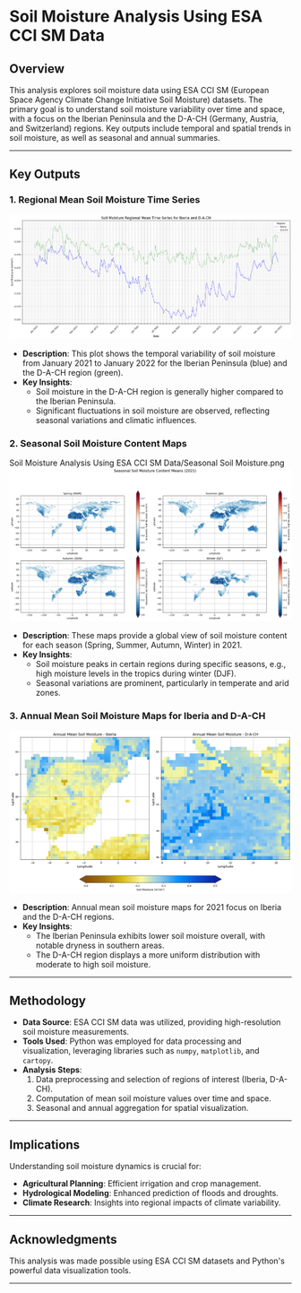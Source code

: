 # Soil Moisture Analysis Using ESA CCI SM Data

## Overview
This analysis explores soil moisture data using ESA CCI SM (European Space Agency Climate Change Initiative Soil Moisture) datasets. The primary goal is to understand soil moisture variability over time and space, with a focus on the Iberian Peninsula and the D-A-CH (Germany, Austria, and Switzerland) regions. Key outputs include temporal and spatial trends in soil moisture, as well as seasonal and annual summaries.

---

## Key Outputs

### 1. Regional Mean Soil Moisture Time Series

![Annual Mean Soil Moisture Time Series](https://github.com/khizerzakir/Spatial-Analysis/blob/ad7ce5260f206bb4cf84be4af9697b91f7504f52/Soil%20Moisture%20Analysis%20Using%20ESA%20CCI%20SM%20Data/Annual%20Mean%20Soil%20Moisture%20Time%20Series.png)
- **Description**: This plot shows the temporal variability of soil moisture from January 2021 to January 2022 for the Iberian Peninsula (blue) and the D-A-CH region (green).
- **Key Insights**:
  - Soil moisture in the D-A-CH region is generally higher compared to the Iberian Peninsula.
  - Significant fluctuations in soil moisture are observed, reflecting seasonal variations and climatic influences.

### 2. Seasonal Soil Moisture Content Maps
Soil Moisture Analysis Using ESA CCI SM Data/Seasonal Soil Moisture.png
![Seasonal Soil Moisture](https://github.com/khizerzakir/Spatial-Analysis/blob/a985b2199419af2993b68179f51fa4f4767bd26a/Soil%20Moisture%20Analysis%20Using%20ESA%20CCI%20SM%20Data/Seasonal%20Soil%20Moisture.png)
- **Description**: These maps provide a global view of soil moisture content for each season (Spring, Summer, Autumn, Winter) in 2021.
- **Key Insights**:
  - Soil moisture peaks in certain regions during specific seasons, e.g., high moisture levels in the tropics during winter (DJF).
  - Seasonal variations are prominent, particularly in temperate and arid zones.

### 3. Annual Mean Soil Moisture Maps for Iberia and D-A-CH

![Annual Mean Soil Moisture](https://github.com/khizerzakir/Spatial-Analysis/blob/d9b3bfe7a253919098a4d502c01bc0cf8fbd329c/Soil%20Moisture%20Analysis%20Using%20ESA%20CCI%20SM%20Data/Annual%20Mean%20Soil%20Moisture.png)
- **Description**: Annual mean soil moisture maps for 2021 focus on Iberia and the D-A-CH regions.
- **Key Insights**:
  - The Iberian Peninsula exhibits lower soil moisture overall, with notable dryness in southern areas.
  - The D-A-CH region displays a more uniform distribution with moderate to high soil moisture.

---

## Methodology
- **Data Source**: ESA CCI SM data was utilized, providing high-resolution soil moisture measurements.
- **Tools Used**: Python was employed for data processing and visualization, leveraging libraries such as `numpy`, `matplotlib`, and `cartopy`.
- **Analysis Steps**:
  1. Data preprocessing and selection of regions of interest (Iberia, D-A-CH).
  2. Computation of mean soil moisture values over time and space.
  3. Seasonal and annual aggregation for spatial visualization.

---

## Implications
Understanding soil moisture dynamics is crucial for:
- **Agricultural Planning**: Efficient irrigation and crop management.
- **Hydrological Modeling**: Enhanced prediction of floods and droughts.
- **Climate Research**: Insights into regional impacts of climate variability.

---

## Acknowledgments
This analysis was made possible using ESA CCI SM datasets and Python's powerful data visualization tools.

---

